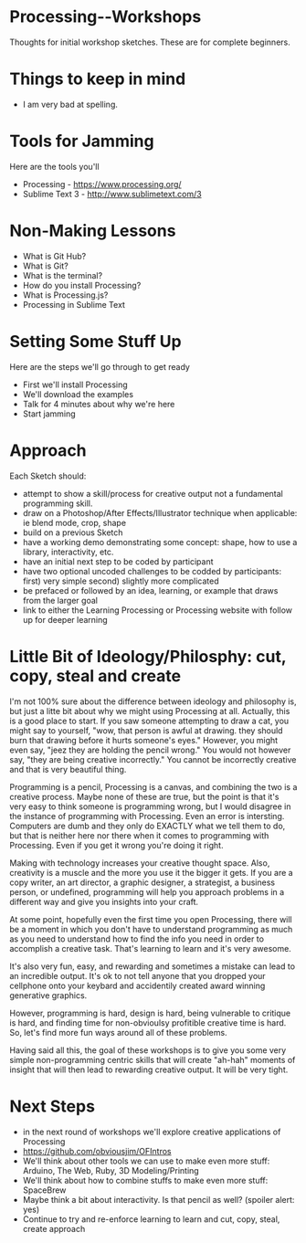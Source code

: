 Processing--Workshops
=====================

Thoughts for initial workshop sketches. These are for complete beginners.

Things to keep in mind
=====================

* I am very bad at spelling.

Tools for Jamming
=====================

Here are the tools you'll

* Processing - https://www.processing.org/
* Sublime Text 3 - http://www.sublimetext.com/3

Non-Making Lessons
=====================

* What is Git Hub?
* What is Git?
* What is the terminal?
* How do you install Processing?
* What is Processing.js?
* Processing in Sublime Text

Setting Some Stuff Up
=====================

Here are the steps we'll go through to get ready

* First we'll install Processing
* We'll download the examples
* Talk for 4 minutes about why we're here
* Start jamming

Approach
=====================

Each Sketch should:

* attempt to show a skill/process for creative output not a fundamental programming skill.
* draw on a Photoshop/After Effects/Illustrator technique when applicable: ie blend mode, crop, shape
* build on a previous Sketch
* have a working demo demonstrating some concept: shape, how to use a library, interactivity, etc.
* have an initial next step to be coded by participant
* have two optional uncoded challenges to be codded by participants: first) very simple second) slightly more complicated
* be prefaced or followed by an idea, learning, or example that draws from the larger goal
* link to either the Learning Processing or Processing website with follow up for deeper learning

Little Bit of Ideology/Philosphy: cut, copy, steal and create
=====================

I'm not 100% sure about the difference between ideology and philosophy is, but just a litte bit about why we might using Processing at all. Actually, this is a good place to start. If you saw someone attempting to draw a cat, you might say to yourself, "wow, that person is awful at drawing. they should burn that drawing before it hurts someone's eyes." However, you might even say, "jeez they are holding the pencil wrong." You would not however say, "they are being creative incorrectly." You cannot be incorrectly creative and that is very beautiful thing.

Programming is a pencil, Processing is a canvas, and combining the two is a creative process. Maybe none of these are true, but the point is that it's very easy to think someone is programming wrong, but I would disagree in the instance of programming with Processing. Even an error is intersting. Computers are dumb and they only do EXACTLY what we tell them to do, but that is neither here nor there when it comes to programming with Processing. Even if you get it wrong you're doing it right.

Making with technology increases your creative thought space. Also, creativity is a muscle and the more you use it the bigger it gets. If you are a copy writer, an art director, a graphic designer, a strategist, a business person, or undefined, programming will help you approach problems in a different way and give you insights into your craft.

At some point, hopefully even the first time you open Processing, there will be a moment in which you don't have to understand programming as much as you need to understand how to find the info you need in order to accomplish a creative task. That's learning to learn and it's very awesome.

It's also very fun, easy, and rewarding and sometimes a mistake can lead to an incredible output. It's ok to not tell anyone that you dropped your cellphone onto your keybard and accidentily created award winning generative graphics.

However, programming is hard, design is hard, being vulnerable to critique is hard, and finding time for non-obvioulsy profitible creative time is hard. So, let's find more fun ways around all of these problems.

Having said all this, the goal of these workshops is to give you some very simple non-programming centric skills that will create "ah-hah" moments of insight that will then lead to rewarding creative output. It will be very tight.

Next Steps
=====================

* in the next round of workshops we'll explore creative applications of Processing
* https://github.com/obviousjim/OFIntros
* We'll think about other tools we can use to make even more stuff: Arduino, The Web, Ruby, 3D Modeling/Printing
* We'll think about how to combine stuffs to make even more stuff: SpaceBrew
* Maybe think a bit about interactivity. Is that pencil as well? (spoiler alert: yes)
* Continue to try and re-enforce learning to learn and cut, copy, steal, create approach
